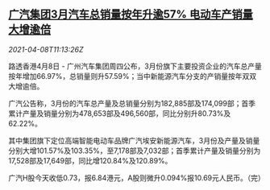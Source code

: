 <!--1617881463000-->
[广汽集团3月汽车总销量按年升逾57% 电动车产销量大增逾倍](https://cn.reuters.com/article/gac-ev-march-sale-0408-idCNKBS2BV1KO)
------

<div><i>2021-04-08T11:13:26Z</i></div><p>路透香港4月8日 - 广州汽车集团周四公布，3月份旗下主要投资企业的汽车总产量按年增加66.97%，总销量则升57.59%；当中新能源汽车分支的产销量按年双双大增逾倍。</p><p>广汽公告称，3月份的汽车总产量及总销量分别为182,885部及174,099部；首季累计产量及销量分别为478,653部及496,560部，同比分别升80.73%及62.22%。</p><p>其中集团旗下定位高端智能电动车品牌广汽埃安新能源汽车，3月份及产量及销量分别大增101.57%及103.35%，至7,178部及7,032部；首季累计产量及销量分别为17,528部及17,649部，同比增120.84%及120.89%。</p><p>广汽H股今天收低0.73，报6.84港元，A股则微升0.094%报10.69元人民币。（完）</p>
